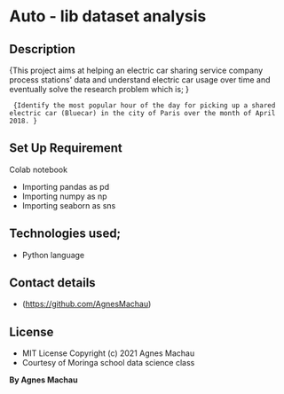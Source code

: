 # Auto - lib dataset analysis

## Description

{This project aims at helping an electric car sharing service company process stations' data and understand electric car usage over time and eventually solve the research problem which is; }

     {Identify the most popular hour of the day for picking up a shared electric car (Bluecar) in the city of Paris over the month of April 2018. }
     
## Set Up Requirement

 Colab notebook
* Importing pandas as pd
* Importing numpy as np
* Importing seaborn as sns
 
## Technologies used;

 * Python language
 
## Contact details

 * (https://github.com/AgnesMachau)
 
## License

* MIT License Copyright (c) 2021 Agnes Machau
* Courtesy of Moringa school data science class
 
 **By Agnes Machau**
 
 
 
 
